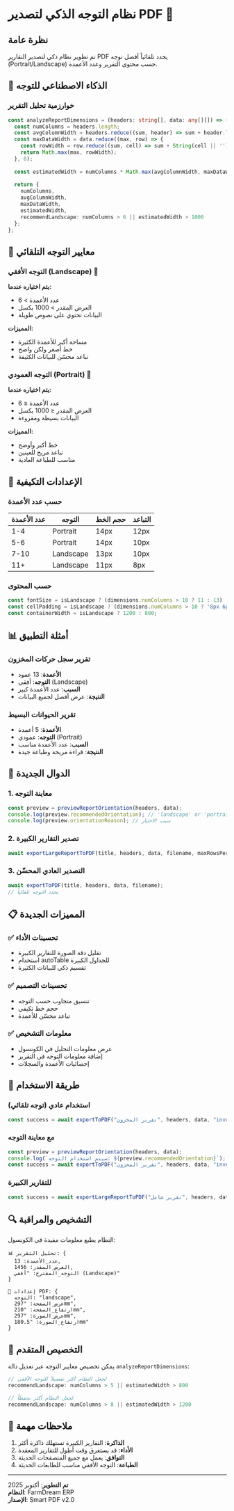 # نظام التوجه الذكي لتصدير PDF 📄

## نظرة عامة
تم تطوير نظام ذكي لتصدير التقارير PDF يحدد تلقائياً أفضل توجه (Portrait/Landscape) حسب محتوى التقرير وعدد الأعمدة.

## 🧠 الذكاء الاصطناعي للتوجه

### خوارزمية تحليل التقرير
```typescript
const analyzeReportDimensions = (headers: string[], data: any[][]) => {
  const numColumns = headers.length;
  const avgColumnWidth = headers.reduce((sum, header) => sum + header.length, 0) / numColumns;
  const maxDataWidth = data.reduce((max, row) => {
    const rowWidth = row.reduce((sum, cell) => sum + String(cell || '').length, 0) / row.length;
    return Math.max(max, rowWidth);
  }, 0);
  
  const estimatedWidth = numColumns * Math.max(avgColumnWidth, maxDataWidth) * 8;
  
  return {
    numColumns,
    avgColumnWidth,
    maxDataWidth,
    estimatedWidth,
    recommendLandscape: numColumns > 6 || estimatedWidth > 1000
  };
};
```

## 📐 معايير التوجه التلقائي

### التوجه الأفقي (Landscape) 🌅
**يتم اختياره عندما:**
- عدد الأعمدة > 6
- العرض المقدر > 1000 بكسل
- البيانات تحتوي على نصوص طويلة

**المميزات:**
- مساحة أكبر للأعمدة الكثيرة
- خط أصغر ولكن واضح
- تباعد محسّن للبيانات الكثيفة

### التوجه العمودي (Portrait) 📱
**يتم اختياره عندما:**
- عدد الأعمدة ≤ 6
- العرض المقدر ≤ 1000 بكسل
- البيانات بسيطة ومقروءة

**المميزات:**
- خط أكبر وأوضح
- تباعد مريح للعينين
- مناسب للطباعة العادية

## 🔧 الإعدادات التكيفية

### حسب عدد الأعمدة
| عدد الأعمدة | التوجه | حجم الخط | التباعد |
|-------------|--------|----------|----------|
| 1-4 | Portrait | 14px | 12px |
| 5-6 | Portrait | 14px | 10px |
| 7-10 | Landscape | 13px | 10px |
| 11+ | Landscape | 11px | 8px |

### حسب المحتوى
```typescript
const fontSize = isLandscape ? (dimensions.numColumns > 10 ? 11 : 13) : 14;
const cellPadding = isLandscape ? (dimensions.numColumns > 10 ? '8px 6px' : '10px 8px') : '12px 10px';
const containerWidth = isLandscape ? 1200 : 800;
```

## 📊 أمثلة التطبيق

### تقرير سجل حركات المخزون
- **الأعمدة**: 13 عمود
- **التوجه**: أفقي (Landscape)
- **السبب**: عدد الأعمدة كبير
- **النتيجة**: عرض أفضل لجميع البيانات

### تقرير الحيوانات البسيط
- **الأعمدة**: 5 أعمدة
- **التوجه**: عمودي (Portrait)  
- **السبب**: عدد الأعمدة مناسب
- **النتيجة**: قراءة مريحة وطباعة جيدة

## 🚀 الدوال الجديدة

### 1. معاينة التوجه
```typescript
const preview = previewReportOrientation(headers, data);
console.log(preview.recommendedOrientation); // 'landscape' or 'portrait'
console.log(preview.orientationReason); // سبب الاختيار
```

### 2. تصدير التقارير الكبيرة
```typescript
await exportLargeReportToPDF(title, headers, data, filename, maxRowsPerPage);
```

### 3. التصدير العادي المحسّن
```typescript
await exportToPDF(title, headers, data, filename);
// يحدد التوجه تلقائياً
```

## 📋 المميزات الجديدة

### ✅ تحسينات الأداء
- تقليل دقة الصورة للتقارير الكبيرة
- استخدام autoTable للجداول الكبيرة
- تقسيم ذكي للبيانات الكثيرة

### ✅ تحسينات التصميم
- تنسيق متجاوب حسب التوجه
- حجم خط تكيفي
- تباعد محسّن للأعمدة

### ✅ معلومات التشخيص
- عرض معلومات التحليل في الكونسول
- إضافة معلومات التوجه في التقرير
- إحصائيات الأعمدة والسجلات

## 🎯 طريقة الاستخدام

### استخدام عادي (توجه تلقائي)
```typescript
const success = await exportToPDF("تقرير المخزون", headers, data, "inventory.pdf");
```

### مع معاينة التوجه
```typescript
const preview = previewReportOrientation(headers, data);
console.log(`سيتم استخدام التوجه: ${preview.recommendedOrientation}`);
const success = await exportToPDF("تقرير المخزون", headers, data, "inventory.pdf");
```

### للتقارير الكبيرة
```typescript
const success = await exportLargeReportToPDF("تقرير شامل", headers, data, "large-report.pdf", 30);
```

## 🔍 التشخيص والمراقبة

النظام يطبع معلومات مفيدة في الكونسول:

```
📊 تحليل التقرير: {
  عدد_الأعمدة: 13,
  العرض_المقدر: 1456,
  التوجه_المقترح: "أفقي (Landscape)"
}

📄 إعدادات PDF: {
  التوجه: "landscape",
  عرض_الصفحة: "297mm",
  ارتفاع_الصفحة: "210mm",
  عرض_الصورة: "297mm",
  ارتفاع_الصورة: "180.5mm"
}
```

## 🎨 التخصيص المتقدم

يمكن تخصيص معايير التوجه عبر تعديل دالة `analyzeReportDimensions`:

```typescript
// لجعل النظام أكثر تفضيلاً للتوجه الأفقي
recommendLandscape: numColumns > 5 || estimatedWidth > 800

// لجعل النظام أكثر تحفظاً
recommendLandscape: numColumns > 8 || estimatedWidth > 1200
```

## 🚨 ملاحظات مهمة

1. **الذاكرة**: التقارير الكبيرة تستهلك ذاكرة أكثر
2. **الأداء**: قد يستغرق وقت أطول للتقارير المعقدة
3. **التوافق**: يعمل مع جميع المتصفحات الحديثة
4. **الطباعة**: التوجه الأفقي مناسب للطابعات الحديثة

---
**تم التطوير**: أكتوبر 2025  
**النظام**: FarmDream ERP  
**الإصدار**: Smart PDF v2.0